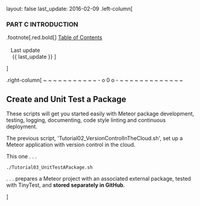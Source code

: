 layout: false
last_update: 2016-02-09
 .left-column[
  ### PART C INTRODUCTION

.footnote[.red.bold[] [
Table of Contents](./toc.html)
<br />
<br />&nbsp; &nbsp;Last update
<br />&nbsp; &nbsp; {{ last_update  }}
]
<!-- H -->]
.right-column[
~ ~ ~ ~ ~ ~ ~ ~ ~ ~ ~ - o 0 o - ~ ~ ~ ~ ~ ~ ~ ~ ~ ~ ~ ~ ~

## Create and Unit Test a Package

These scripts will get you started easily with Meteor package development, testing, logging, documenting, code style linting and continuous deployment.

The previous script, 'Tutorial02_VersionControlInTheCloud.sh', set up a Meteor application with version control in the cloud. 

This one . . .  
```terminal
./Tutorial03_UnitTestAPackage.sh
```
. . . prepares a Meteor project with an associated external package, tested with TinyTest, and **stored separately in GitHub**.



<!-- B -->]
